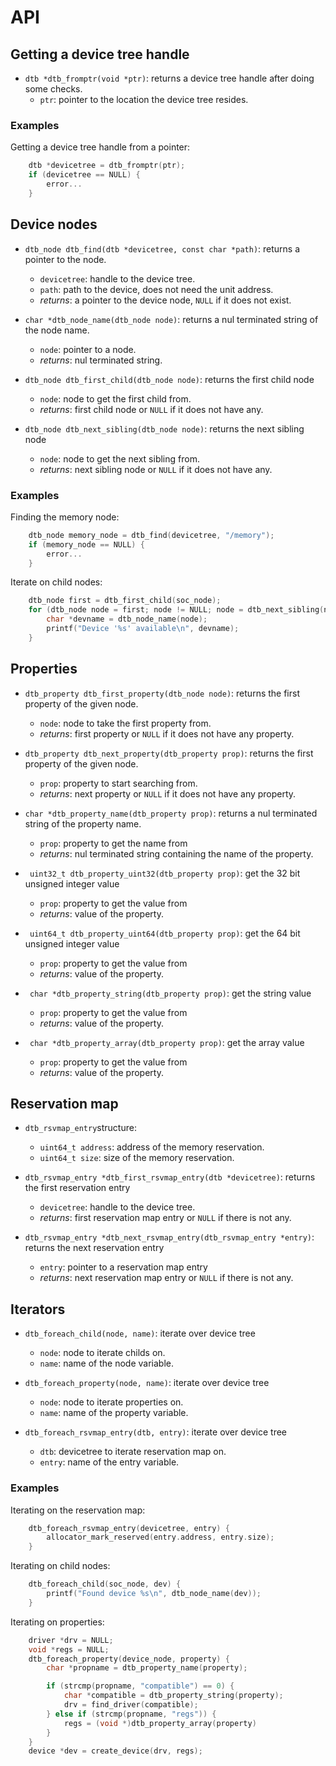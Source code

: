 # API

## Getting a device tree handle

- `dtb *dtb_fromptr(void *ptr)`: returns a device tree handle after doing some checks.
  - `ptr`: pointer to the location the device tree resides.

### Examples

Getting a device tree handle from a pointer:
```C
    dtb *devicetree = dtb_fromptr(ptr);
    if (devicetree == NULL) {
        error...
    }
```

## Device nodes

- `dtb_node dtb_find(dtb *devicetree, const char *path)`: returns a pointer to the node.
  - `devicetree`: handle to the device tree.
  - `path`: path to the device, does not need the unit address.
  - *returns*: a pointer to the device node, `NULL` if it does not exist.

- `char *dtb_node_name(dtb_node node)`: returns a nul terminated string of the node name.
  - `node`: pointer to a node.
  - *returns*: nul terminated string.

- `dtb_node dtb_first_child(dtb_node node)`: returns the first child node
  - `node`: node to get the first child from.
  - *returns*: first child node or `NULL` if it does not have any.

- `dtb_node dtb_next_sibling(dtb_node node)`: returns the next sibling node
  - `node`: node to get the next sibling from.
  - *returns*: next sibling node or `NULL` if it does not have any.

### Examples

Finding the memory node:
```C
    dtb_node memory_node = dtb_find(devicetree, "/memory");
    if (memory_node == NULL) {
        error...
    }
```

Iterate on child nodes:
```C
    dtb_node first = dtb_first_child(soc_node);
    for (dtb_node node = first; node != NULL; node = dtb_next_sibling(node)) {
        char *devname = dtb_node_name(node);
        printf("Device '%s' available\n", devname);
    }
```

## Properties

- `dtb_property dtb_first_property(dtb_node node)`: returns the first property of the given node.
  - `node`: node to take the first property from.
  - *returns*: first property or `NULL` if it does not have any property.

- `dtb_property dtb_next_property(dtb_property prop)`: returns the first property of the given node.
  - `prop`: property to start searching from.
  - *returns*: next property or `NULL` if it does not have any property.

- `char *dtb_property_name(dtb_property prop)`: returns a nul terminated string of the property name.
  - `prop`: property to get the name from
  - *returns*: nul terminated string containing the name of the property.

- ` uint32_t dtb_property_uint32(dtb_property prop)`: get the 32 bit unsigned integer value
  - `prop`: property to get the value from
  - *returns*: value of the property.

- ` uint64_t dtb_property_uint64(dtb_property prop)`: get the 64 bit unsigned integer value
  - `prop`: property to get the value from
  - *returns*: value of the property.

- ` char *dtb_property_string(dtb_property prop)`: get the string value
  - `prop`: property to get the value from
  - *returns*: value of the property.

- ` char *dtb_property_array(dtb_property prop)`: get the array value
  - `prop`: property to get the value from
  - *returns*: value of the property.

## Reservation map

- `dtb_rsvmap_entry`structure:
  - `uint64_t address`: address of the memory reservation.
  - `uint64_t size`: size of the memory reservation.

- `dtb_rsvmap_entry *dtb_first_rsvmap_entry(dtb *devicetree)`: returns the first reservation entry
  - `devicetree`: handle to the device tree.
  - *returns*: first reservation map entry or `NULL` if there is not any.

- `dtb_rsvmap_entry *dtb_next_rsvmap_entry(dtb_rsvmap_entry *entry)`: returns the next reservation
entry
  - `entry`: pointer to a reservation map entry
  - *returns*: next reservation map entry or `NULL` if there is not any.

## Iterators

- `dtb_foreach_child(node, name)`: iterate over device tree
  - `node`: node to iterate childs on.
  - `name`: name of the node variable.

- `dtb_foreach_property(node, name)`: iterate over device tree
  - `node`: node to iterate properties on.
  - `name`: name of the property variable.

- `dtb_foreach_rsvmap_entry(dtb, entry)`: iterate over device tree
  - `dtb`: devicetree to iterate reservation map on.
  - `entry`: name of the entry variable.

### Examples

Iterating on the reservation map:
```C
    dtb_foreach_rsvmap_entry(devicetree, entry) {
        allocator_mark_reserved(entry.address, entry.size);
    }
```

Iterating on child nodes:
```C
    dtb_foreach_child(soc_node, dev) {
        printf("Found device %s\n", dtb_node_name(dev));
    }
```

Iterating on properties:
```C
    driver *drv = NULL;
    void *regs = NULL;
    dtb_foreach_property(device_node, property) {
        char *propname = dtb_property_name(property);

        if (strcmp(propname, "compatible") == 0) {
            char *compatible = dtb_property_string(property);
            drv = find_driver(compatible);
        } else if (strcmp(propname, "regs")) {
            regs = (void *)dtb_property_array(property)
        }
    }
    device *dev = create_device(drv, regs);
```
